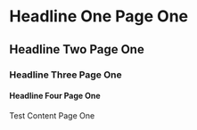 <!--
author: test-author-page-1
custom-tag: test custom tag page 1
description: test description
publish: 1980-01-01
template: page
comments: true
-->

Headline One Page One
=====================

## Headline Two Page One

### Headline Three Page One

#### Headline Four Page One

Test Content Page One
